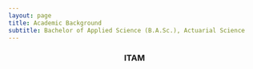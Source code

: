 ```yaml
---
layout: page
title: Academic Background
subtitle: Bachelor of Applied Science (B.A.Sc.), Actuarial Science
---
```


<center>
<h3>ITAM</h3>
</center>


